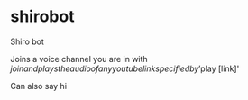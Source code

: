 # shirobot
Shiro bot

Joins a voice channel you are in with $join and plays the audio of any youtube link specified by '$play [link]'

Can also say hi
